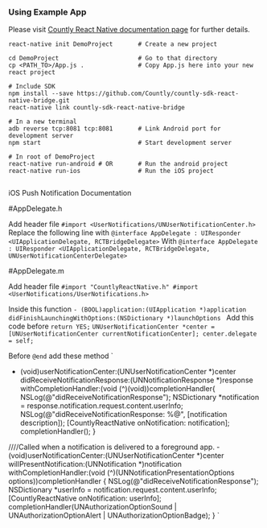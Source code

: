 
### Using Example App
Please visit [Countly React Native documentation page](https://resources.count.ly/docs/react-native-bridge) for further details.
```
react-native init DemoProject       # Create a new project

cd DemoProject                      # Go to that directory
cp <PATH_TO>/App.js .               # Copy App.js here into your new react project

# Include SDK
npm install --save https://github.com/Countly/countly-sdk-react-native-bridge.git
react-native link countly-sdk-react-native-bridge

# In a new terminal
adb reverse tcp:8081 tcp:8081       # Link Android port for development server
npm start                           # Start development server

# In root of DemoProject
react-native run-android # OR       # Run the android project
react-native run-ios                # Run the iOS project


```

iOS Push Notification Documentation

#AppDelegate.h

Add header file 
`#import <UserNotifications/UNUserNotificationCenter.h>`
Replace the following line with
`@interface AppDelegate : UIResponder <UIApplicationDelegate, RCTBridgeDelegate>`
With 
`@interface AppDelegate : UIResponder <UIApplicationDelegate, RCTBridgeDelegate, UNUserNotificationCenterDelegate>`

#AppDelegate.m

Add header file 
`
#import "CountlyReactNative.h"
#import <UserNotifications/UserNotifications.h>
`

Inside this function
`- (BOOL)application:(UIApplication *)application didFinishLaunchingWithOptions:(NSDictionary *)launchOptions
`
Add this code before `return YES;`
`
UNUserNotificationCenter *center = [UNUserNotificationCenter currentNotificationCenter];
center.delegate = self;
`

Before `@end` add these method
`
- (void)userNotificationCenter:(UNUserNotificationCenter *)center didReceiveNotificationResponse:(UNNotificationResponse *)response withCompletionHandler:(void (^)(void))completionHandler{
  NSLog(@"didReceiveNotificationResponse");
  NSDictionary *notification = response.notification.request.content.userInfo;
  NSLog(@"didReceiveNotificationResponse: %@", [notification description]);
  [CountlyReactNative onNotification: notification];
  completionHandler();
}



////Called when a notification is delivered to a foreground app.
-(void)userNotificationCenter:(UNUserNotificationCenter *)center willPresentNotification:(UNNotification *)notification withCompletionHandler:(void (^)(UNNotificationPresentationOptions options))completionHandler
{
  NSLog(@"didReceiveNotificationResponse");
  NSDictionary *userInfo = notification.request.content.userInfo;
  [CountlyReactNative onNotification: userInfo];
  completionHandler(UNAuthorizationOptionSound | UNAuthorizationOptionAlert | UNAuthorizationOptionBadge);
}
`